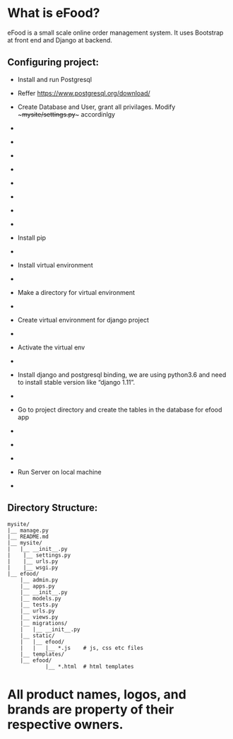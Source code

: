 # What is eFood?
eFood is a small scale online order management system.
It uses Bootstrap at front end and Django at backend.

## Configuring project:

- Install and run Postgresql
 - Reffer https://www.postgresql.org/download/

- Create Database and User, grant all privilages. Modify ~~~mysite/settings.py~~~ accordinlgy
 - ``` $ psql
 - ``` # CREATE DATABASE myproject;
 - ``` # CREATE USER myprojectuser WITH PASSWORD 'password';
 - ``` # ALTER ROLE myprojectuser SET client_encoding TO 'utf8';
 - ``` # ALTER ROLE myprojectuser SET default_transaction_isolation TO 'read committed';
 - ``` # ALTER ROLE myprojectuser SET timezone TO 'UTC';
 - ``` # GRANT ALL PRIVILEGES ON DATABASE myproject TO myprojectuser;
 - ``` # \q

- Install pip
 - ``` $ easy_install pip

- Install virtual environment
 - ``` $ pip install virtualenv

- Make a directory for virtual environment
 - ``` $ mkdir /root/django_env

- Create virtual environment for django project
 - ``` $ virtualenv /root/django_env/

- Activate the virtual env
 - ``` $ source /root/django_env/bin/activate

- Install django and postgresql binding, we are using python3.6 and need to install stable version like “django 1.11”.
 - ``` $ pip install django==1.11 psycopg2

- Go to project directory and create the tables in the database for efood app
 - ``` $ cd mysite
 - ``` $ python manage.py migrate
 - ``` $ python manage.py migrate

- Run Server on local machine
 - ``` $ python manage.py runserver


## Directory Structure:
~~~
mysite/
|__ manage.py
|__ README.md
|__ mysite/
|   |__ __init__.py
|    |__ settings.py
|    |__ urls.py
|    |__ wsgi.py
|__ efood/
    |__ admin.py
    |__ apps.py
    |__ __init__.py
    |__ models.py
    |__ tests.py
    |__ urls.py
    |__ views.py
    |__ migrations/
    |   |__ __init__.py
    |__ static/
    |   |__ efood/
    |	|   |__ *.js    # js, css etc files
    |__ templates/
	|__ efood/
            |__ *.html  # html templates

~~~
# All product names, logos, and brands are property of their respective owners.

